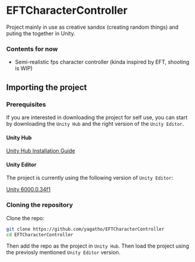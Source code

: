 # EFTCharacterController
Project mainly in use as creative sandox (creating random things) and puting the together in Unity.

### Contents for now
- Semi-realistic fps character controller (kinda inspired by EFT, shooting is WIP)

## Importing the project
### Prerequisites

If you are interested in downloading the project for self use, you can start by downloading the `Unity Hub` and the right version of the `Unity Editor`.

#### Unity Hub
[Unity Hub Installation Guide](https://docs.unity3d.com/hub/manual/InstallHub.html)

#### Unity Editor
The project is currently using the following version of `Unity Editor`:

[Unity 6000.0.34f1](unityhub://6000.0.34f1/5ab2d9ed9190)

### Cloning the repository

Clone the repo:

```bash
git clone https://github.com/yagatho/EFTCharacterController
cd EFTCharacterController
```

Then add the repo as the project in `Unity Hub`. Then load the project using the previosly mentioned `Unity Editor` version.


